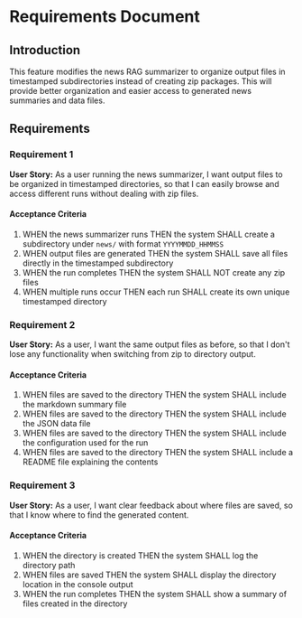 # Requirements Document

## Introduction

This feature modifies the news RAG summarizer to organize output files in timestamped subdirectories instead of creating zip packages. This will provide better organization and easier access to generated news summaries and data files.

## Requirements

### Requirement 1

**User Story:** As a user running the news summarizer, I want output files to be organized in timestamped directories, so that I can easily browse and access different runs without dealing with zip files.

#### Acceptance Criteria

1. WHEN the news summarizer runs THEN the system SHALL create a subdirectory under `news/` with format `YYYYMMDD_HHMMSS`
2. WHEN output files are generated THEN the system SHALL save all files directly in the timestamped subdirectory
3. WHEN the run completes THEN the system SHALL NOT create any zip files
4. WHEN multiple runs occur THEN each run SHALL create its own unique timestamped directory

### Requirement 2

**User Story:** As a user, I want the same output files as before, so that I don't lose any functionality when switching from zip to directory output.

#### Acceptance Criteria

1. WHEN files are saved to the directory THEN the system SHALL include the markdown summary file
2. WHEN files are saved to the directory THEN the system SHALL include the JSON data file  
3. WHEN files are saved to the directory THEN the system SHALL include the configuration used for the run
4. WHEN files are saved to the directory THEN the system SHALL include a README file explaining the contents

### Requirement 3

**User Story:** As a user, I want clear feedback about where files are saved, so that I know where to find the generated content.

#### Acceptance Criteria

1. WHEN the directory is created THEN the system SHALL log the directory path
2. WHEN files are saved THEN the system SHALL display the directory location in the console output
3. WHEN the run completes THEN the system SHALL show a summary of files created in the directory